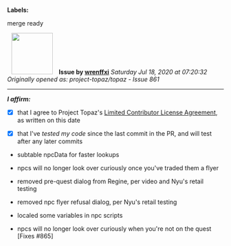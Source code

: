 **Labels:**

merge ready



<a href="https://github.com/wrenffxi"><img src="https://avatars1.githubusercontent.com/u/21246949?v=4" width="96" height="96" hspace="10"></img></a> **Issue by [wrenffxi](https://github.com/wrenffxi)**
_Saturday Jul 18, 2020 at 07:20:32_
_Originally opened as: project-topaz/topaz - Issue 861_

----

<!-- place 'x' mark between square [] brackets to affirm: -->
**_I affirm:_**
- [x] that I agree to Project Topaz's [Limited Contributor License Agreement](http://project-topaz.com/blob/release/CONTRIBUTOR_AGREEMENT.md), as written on this date
- [x] that I've _tested my code_ since the last commit in the PR, and will test after any later commits

* subtable npcData for faster lookups
* npcs will no longer look over curiously once you've traded them a flyer
* removed pre-quest dialog from Regine, per video and Nyu's retail testing
* removed npc flyer refusal dialog, per Nyu's retail testing
* localed some variables in npc scripts
* npcs will no longer look over curiously when you're not on the quest [Fixes #865]

